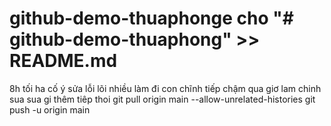 # github-demo-thuaphonge cho "# github-demo-thuaphong" >> README.md
8h tối ha 
cố ý sửa lỗi
lõi nhiều 
làm đi con chĩnh
tiếp 
chậm qua
giơ lam chinh sua
sua gi thêm
tiêp thoi
git pull origin main --allow-unrelated-histories
git push -u origin main
